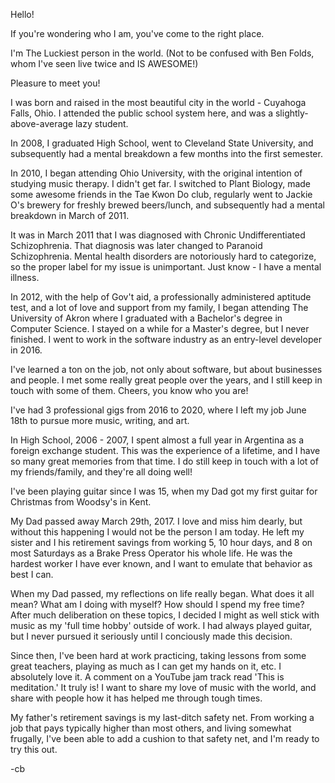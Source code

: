 Hello!

If you're wondering who I am, you've come to the right place.

I'm The Luckiest person in the world. (Not to be confused with Ben Folds, whom I've seen live twice and IS AWESOME!)

Pleasure to meet you!

I was born and raised in the most beautiful city in the world - Cuyahoga Falls, Ohio.
I attended the public school system here, and was a slightly-above-average lazy student.

In 2008, I graduated High School, went to Cleveland State University, and subsequently had a mental breakdown a few months into the first semester.

In 2010, I began attending Ohio University, with the original intention of studying music therapy. I didn't get far. I switched to Plant Biology, made some awesome friends in the Tae Kwon Do club, regularly went to Jackie O's brewery for freshly brewed beers/lunch, and subsequently had a mental breakdown in March of 2011.

It was in March 2011 that I was diagnosed with Chronic Undifferentiated Schizophrenia. That diagnosis was later changed to Paranoid Schizophrenia. Mental health disorders are notoriously hard to categorize, so the proper label for my issue is unimportant. Just know - I have a mental illness.

In 2012, with the help of Gov't aid, a professionally administered aptitude test, and a lot of love and support from my family, I began attending The University of Akron where I graduated with a Bachelor's degree in Computer Science. I stayed on a while for a Master's degree, but I never finished. I went to work in the software industry as an entry-level developer in 2016.

I've learned a ton on the job, not only about software, but about businesses and people. I met some really great people over the years, and I still keep in touch with some of them. Cheers, you know who you are!

I've had 3 professional gigs from 2016 to 2020, where I left my job June 18th to pursue more music, writing, and art.

In High School, 2006 - 2007, I spent almost a full year in Argentina as a foreign exchange student. This was the experience of a lifetime, and I have so many great memories from that time. I do still keep in touch with a lot of my friends/family, and they're all doing well!

I've been playing guitar since I was 15, when my Dad got my first guitar for Christmas from Woodsy's in Kent.

My Dad passed away March 29th, 2017. I love and miss him dearly, but without this happening I would not be the person I am today. He left my sister and I his retirement savings from working 5, 10 hour days, and 8 on most Saturdays as a Brake Press Operator his whole life. He was the hardest worker I have ever known, and I want to emulate that behavior as best I can.

When my Dad passed, my reflections on life really began. What does it all mean? What am I doing with myself? How should I spend my free time? After much deliberation on these topics, I decided I might as well stick with music as my 'full time hobby' outside of work. I had always played guitar, but I never pursued it seriously until I conciously made this decision.

Since then, I've been hard at work practicing, taking lessons from some great teachers, playing as much as I can get my hands on it, etc. I absolutely love it. A comment on a YouTube jam track read 'This is meditation.' It truly is! I want to share my love of music with the world, and share with people how it has helped me through tough times.

My father's retirement savings is my last-ditch safety net. From working a job that pays typically higher than most others, and living somewhat frugally, I've been able to add a cushion to that safety net, and I'm ready to try this out.


-cb